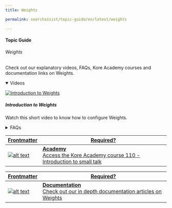 ```yaml
---
title: Weights

permalink: searchassist/topic-guide/en/latest/weights

---
```

#### Topic Guide
###### Weights

   Check out our explanatory videos, FAQs, Kore Academy courses and documentation links on Weights.

     
<details class="introduction-video" open>
  <summary>Videos
  </summary>
  
   [![Introduction to Weights](images/VideoCoverImage.png)](https://drive.google.com/file/d/1TXrvd9psFRL8_h6EUYmo37tsKS9nkJnK/view?usp=sharing)

  ##### Introduction to Weights
  Watch this short video to know how to configure Weights.

</details>

<details>
  <summary>FAQs
  </summary>

  <a class="doc-link" target="_blank" href="https://docs.kore.ai/searchassist/concepts/managing-relevance/managing-relevance/#Adding_Weights">
 
  What are weights?

</a>

 <a class="doc-link" target="_blank" href="https://docs.kore.ai/searchassist/concepts/managing-relevance/managing-relevance/#Adding_Weights">
 
  How do I configure weights?

</a>
 

</details>



<a class="doc-link" target="_blank" href="https://academy.kore.ai/learningpath/course-110---introduction-to-small-talk">
 

| Frontmatter | Required? |
|-------------|-------------|
| ![alt text](images/docIcon.svg "Title") | **Academy**  <br /> Access the Kore Academy course 110 - Introduction to small talk | 


</a>


<a class="doc-link" target="_blank" href="https://docs.kore.ai/searchassist/concepts/managing-relevance/managing-relevance/#Adding_Weights">
 

| Frontmatter | Required? |
|-------------|-------------|
| ![alt text](images/docIcon.svg "Title") | **Documentation**  <br /> Check out our in depth documentation articles on Weights  | 


</a>
